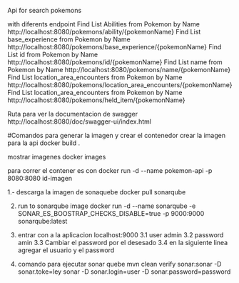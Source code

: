 Api for search pokemons 

with diferents endpoint
Find List Abilities from Pokemon by Name
http://localhost:8080/pokemons/ability/{pokemonName}
Find List base_experience from Pokemon by Name
http://localhost:8080/pokemons/base_experience/{pokemonName}
Find List id from Pokemon by Name
http://localhost:8080/pokemons/id/{pokemonName}
Find List name from Pokemon by Name
http://localhost:8080/pokemons/name/{pokemonName}
Find List location_area_encounters from Pokemon by Name
http://localhost:8080/pokemons/location_area_encounters/{pokemonName}
Find List location_area_encounters from Pokemon by Name
http://localhost:8080/pokemons/held_item/{pokemonName}


Ruta para ver la documentacion de swagger
http://localhost:8080/doc/swagger-ui/index.html

#Comandos para generar la imagen y crear el contenedor
crear la imagen para la api
docker build .

mostrar imagenes
docker images

para correr el contener es con
docker run -d --name pokemon-api -p 8080:8080  id-imagen

1.- descarga la imagen de sonaquebe
docker pull sonarqube



2. run to sonarqube  image
docker run -d --name sonarqube -e SONAR_ES_BOOSTRAP_CHECKS_DISABLE=true -p 9000:9000 sonarqube:latest

3. entrar con a la aplicacion localhost:9000
  3.1 user admin
  3.2 password amin
  3.3 Cambiar el password por el desesado
  3.4 en la siguiente linea agregar el usuario y el password
4. comando para ejecutar sonar quebe
mvn  clean verify sonar:sonar -D sonar.toke=ley sonar -D sonar.login=user -D sonar.password=password
